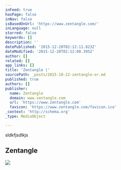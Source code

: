 ```yaml
---
inFeed: true
hasPage: false
inNav: false
isBasedOnUrl: 'https://www.zentangle.com/'
inLanguage: null
starred: false
keywords: []
description: ''
datePublished: '2015-12-20T02:12:11.823Z'
dateModified: '2015-12-20T02:12:00.395Z'
author: []
related: []
app_links: []
title: 'Zentangle |'
sourcePath: _posts/2015-10-22-zentangle-or.md
published: true
authors: []
publisher:
  name: Zentangle
  domain: www.zentangle.com
  url: 'https://www.zentangle.com'
  favicon: 'https://www.zentangle.com/favicon.ico'
_context: 'http://schema.org'
_type: MediaObject

---
```

sldkfjsdlkjs

<article style=""><h1>Zentangle</h1><img src="https://www.zentangle.com/sites/all/themes/zentangle/logo.png" /></article>